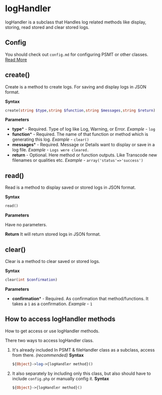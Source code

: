 # logHandler
logHandler is a subclass that Handles log related methods like display, storing, read stored and clear stored logs.

## Config
You should check out `config.md` for configuring PSMT or other classes. [Read More](config.md)

## create()

Create is a method to create logs. For saving and display logs in JSON format.

**Syntax**
```php
create(string $type,string $function,string $messages,string $return)
```
**Parameters**
- **type*** - Required. Type of log like Log, Warning, or Error.
*Example -* `log`
- **function*** - Required. The name of that function or method which is generating this log.
*Example -* `clear()`
- **messages*** - Required. Message or Details want to display or save in a log file.
*Example -* `Logs were cleared.`
- **return** - Optional. Here method or function outputs. Like Transcode new filenames or qualities etc.
*Example -* `array('status'=>'success')`

## read()
Read is a method to display saved or stored logs in JSON format.

**Syntax**
```php
read()
```
**Parameters**

Have no parameters.

**Return**
It will return stored logs in JSON format.

## clear()

Clear is a method to clear saved or stored logs.

**Syntax**
```php
clear(int $confirmation)
```
**Parameters**
- **confirmation*** - Required. As confirmation that method/functions. It takes a `1` as a confirmation.
*Example -* `1`

## How to access logHandler methods
How to get access or use logHandler methods. 

There two ways to access logHandler class.

1. It's already included In PSMT & fileHandler class as a subclass, access from there. *(recommended)*
	**Syntax**
	```php
	${Object}->log->{logHandler method}()
	```

2. It also separately by including only this class, but also should have to include `config.php` or manually config it.
	**Syntax**
	```php
	${Object}->{logHandler method}()
	```
